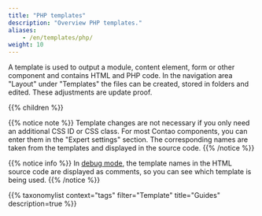 ```yaml
---
title: "PHP templates"
description: "Overview PHP templates."
aliases:
    - /en/templates/php/
weight: 10
---
```



A template is used to output a module, content element, form or other component and contains HTML and PHP code. In the navigation area "Layout" under "Templates" the files can be created, stored in folders and edited. These adjustments are update proof.

{{% children %}}

{{% notice note %}}
Template changes are not necessary if you only need an additional CSS ID or CSS class. For most Contao components, you can enter them in the "Expert settings" section. The corresponding names are taken from the templates and displayed in the source code.
{{% /notice %}}

{{% notice info %}}
In [debug mode](/en/system/debug-mode/), the template names in the HTML source code are displayed as comments, so you can see which template is being used.
{{% /notice %}}

{{% taxonomylist context="tags" filter="Template" title="Guides" description=true %}}
